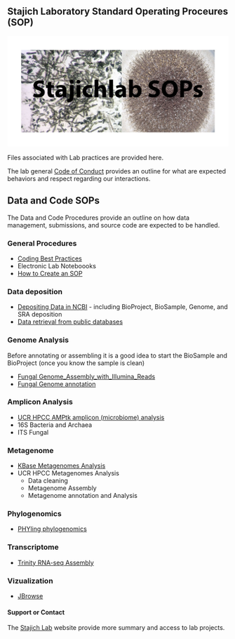 ## Stajich Laboratory Standard Operating Proceures (SOP)

![SOP Logo](/static/img/SOP/SOP_card.jpg)

Files associated with Lab practices are provided here.

The lab general [Code of Conduct](Data_and_code/CODE_OF_CONDUCT.md) provides an outline for what are expected behaviors and respect regarding our interactions.

## Data and Code SOPs

The Data and Code Procedures provide an outline on how data management, submissions, and source code are expected to be handled.

### General Procedures

* [Coding Best Practices](Data_and_code/Best_Practices_Coding)
* Electronic Lab Noteboooks
* [How to Create an SOP](How_to_create_an_SOP)

### Data deposition

* [Depositing Data in NCBI](NCBI_deposit) - including BioProject, BioSample, Genome, and SRA deposition
* [Data retrieval from public databases](Data_retrieval)

### Genome Analysis
Before annotating or assembling it is a good idea to start the BioSample and BioProject (once you know the sample is clean)

* [Fungal Genome_Assembly_with_Illumina_Reads](Genome_Assembly_with_Illumina_Reads)
* [Fungal Genome annotation](Fungal_Genome_annotation)

### Amplicon Analysis

* [UCR HPCC AMPtk amplicon (microbiome) analysis](AMPtk)
* 16S Bacteria and Archaea
* ITS Fungal

### Metagenome

* [KBase Metagenomes Analysis](KBase)
* UCR HPCC Metagenomes Analysis
  * Data cleaning
  * Metagenome Assembly
  * Metagenome annotation and Analysis

### Phylogenomics

* [PHYling phylogenomics](Phylogenomics_with_PHYling)

### Transcriptome

* [Trinity RNA-seq Assembly](Trinity_RNASeq)

### Vizualization

* [JBrowse](Jbrowse_Instructions)
 
#### Support or Contact

The [Stajich Lab](http://lab.stajich.org) website provide more summary and access to lab projects.

